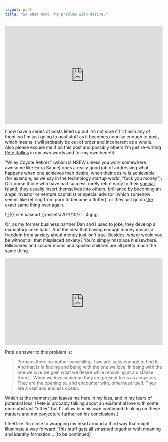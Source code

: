 ```yaml
---
layout: post
title: "So what now? The problem with desire."
---
```


<iframe width="100%" height="315" src="http://www.youtube.com/embed/HWG6VW9pkE4?rel=0" frameborder="0" allowfullscreen></iframe>

I now have a series of posts lined up but I'm not sure if I'll finish any of them, so I'm just going to post stuff as it becomes concise enough to post, which means it will probably be out of order and incoherent as a whole. Also please excuse me if on this post and possibly others I'm just re-writing [Pete Rollins](http://peterrollins.net/) in my own words and for my own benefit.

"Wiley Coyote Retires" (which is NSFW unless you work somewhere awesome like Extra Sauce) does a really good job of addressing what happens when one achieves their desire, when their desire is achievable (for example, as we say in the technology startup world, "fuck you money"). Of course those who have had success rarely retire early to their [special island](http://www.youtube.com/watch?v=gqjGPIYJsh0), they usually insert themselves into others' brilliance by becoming an angel investor or venture capitalist or special advisor (which somehow seems like retiring from porn to become a fluffer), or they just go do [the exact same thing over again](http://denniscrowley.com/). 

![]({{ site.baseurl }}/assets/2011/10/7TL4.jpg)

Or, as my former business partner Dan and I used to joke, they develop a mandatory coke habit. And the idea that having enough money means a freedom from anxiety about money just isn't true. Besides, where would you be without all that misplaced anxiety? You'd simply misplace it elsewhere. Billionaires and soccer moms and spoiled children are all pretty much the same thing.

<iframe width="100%" height="279" src="http://www.youtube.com/embed/R8vJgYQU_lY?rel=0" frameborder="0" allowfullscreen></iframe>

Pete's answer to this problem is:

> Perhaps there is another possibility, if we are lucky enough to find it. And that is in finding and being with the one we love. In being with the one we love we gain what we desire while remaining at a distance from it. When we love someone they are present to us as a mystery. They are the opening to, and encounter with, otherness itself. They are a vast and endless ocean.

Which at the moment just leaves me here in my loss, and in my fears of potential loss. (Pete is probably talking about an existential love with some more abstract "other" but I'll allow him his own continued thinking on these matters and not conjecture further on his conclusions.)

I feel like I'm close to wrapping my head around a third way that might illuminate a way forward. This stuff gets all smashed together with meaning and identity formation... [to be continued]
